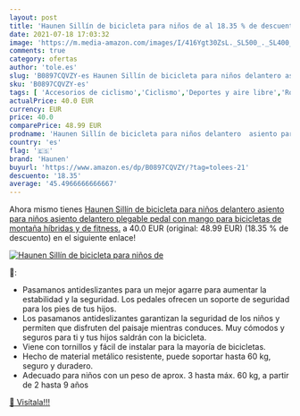 ```yaml
---
layout: post
title: 'Haunen Sillín de bicicleta para niños de al 18.35 % de descuento'
date: 2021-07-18 17:03:32
image: 'https://m.media-amazon.com/images/I/416Ygt30ZsL._SL500_._SL400_.jpg'
comments: true
category: ofertas
author: 'tole.es'
slug: 'B0897CQVZY-es Haunen Sillín de bicicleta para niños delantero asiento...'
sku: 'B0897CQVZY-es'
tags: [ 'Accesorios de ciclismo','Ciclismo','Deportes y aire libre','Ropa y equipo para deportes','Sillas de bicicletas para niños','bicicleta','haunen', ]
actualPrice: 40.0 EUR
currency: EUR
price: 40.0
comparePrice: 48.99 EUR
prodname: 'Haunen Sillín de bicicleta para niños delantero  asiento para niños  asiento delantero plegable  pedal con mango para bicicletas de montaña  híbridas y de fitness.'
country: 'es'
flag: '🇪🇸'
brand: 'Haunen'
buyurl: 'https://www.amazon.es/dp/B0897CQVZY/?tag=tolees-21'
descuento: '18.35'
average: '45.4966666666667'
---
```


Ahora mismo tienes [Haunen Sillín de bicicleta para niños delantero  asiento para niños  asiento delantero plegable  pedal con mango para bicicletas de montaña  híbridas y de fitness.](https://www.amazon.es/dp/B0897CQVZY/?tag=tolees-21) a 40.0 EUR (original: 48.99 EUR) (18.35 %  de descuento) en el siguiente enlace!

[![Haunen Sillín de bicicleta para niños de](https://m.media-amazon.com/images/I/416Ygt30ZsL._SL500_._SL400_.jpg)](https://www.amazon.es/dp/B0897CQVZY/?tag=tolees-21)

🔎:

- Pasamanos antideslizantes para un mejor agarre para aumentar la estabilidad y la seguridad. Los pedales ofrecen un soporte de seguridad para los pies de tus hijos.
- Los pasamanos antideslizantes garantizan la seguridad de los niños y permiten que disfruten del paisaje mientras conduces. Muy cómodos y seguros para ti y tus hijos saldrán con la bicicleta.
- Viene con tornillos y fácil de instalar para la mayoría de bicicletas.
- Hecho de material metálico resistente, puede soportar hasta 60 kg, seguro y duradero.
- Adecuado para niños con un peso de aprox. 3 hasta máx. 60 kg, a partir de 2 hasta 9 años

[🛒 Visítala!!!](https://www.amazon.es/dp/B0897CQVZY/?tag=tolees-21)
